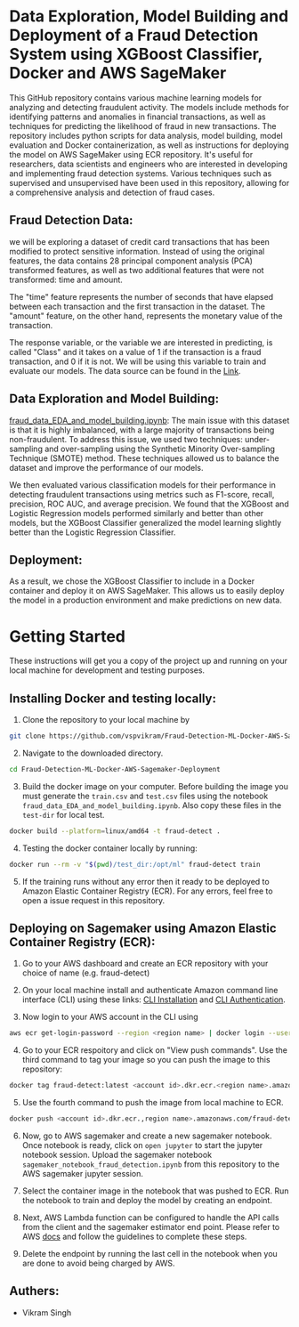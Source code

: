 # Data Exploration, Model Building and Deployment of a Fraud Detection System using XGBoost Classifier, Docker and AWS SageMaker

This GitHub repository contains various machine learning models for analyzing and detecting fraudulent activity. The models include methods for identifying patterns and anomalies in financial transactions, as well as techniques for predicting the likelihood of fraud in new transactions. The repository includes python scripts for data analysis, model building, model evaluation and Docker containerization, as well as instructions for deploying the model on AWS SageMaker using ECR repository. It's useful for researchers, data scientists and engineers who are interested in developing and implementing fraud detection systems. Various techniques such as supervised and unsupervised have been used in this repository, allowing for a comprehensive analysis and detection of fraud cases.

## Fraud Detection Data:
we will be exploring a dataset of credit card transactions that has been modified to protect sensitive information. Instead of using the original features, the data contains 28 principal component analysis (PCA) transformed features, as well as two additional features that were not transformed: time and amount.

The "time" feature represents the number of seconds that have elapsed between each transaction and the first transaction in the dataset. The "amount" feature, on the other hand, represents the monetary value of the transaction.

The response variable, or the variable we are interested in predicting, is called "Class" and it takes on a value of 1 if the transaction is a fraud transaction, and 0 if it is not. We will be using this variable to train and evaluate our models. The data source can be found in the [Link](https://www.kaggle.com/datasets/mlg-ulb/creditcardfraud).

## Data Exploration and Model Building:

[fraud_data_EDA_and_model_building.ipynb](https://github.com/vspvikram/Fraud-Detection-ML-Docker-AWS-Sagemaker-Deployment/blob/main/fraud_data_EDA_and_model_building.ipynb): The main issue with this dataset is that it is highly imbalanced, with a large majority of transactions being non-fraudulent. To address this issue, we used two techniques: under-sampling and over-sampling using the Synthetic Minority Over-sampling Technique (SMOTE) method. These techniques allowed us to balance the dataset and improve the performance of our models.

We then evaluated various classification models for their performance in detecting fraudulent transactions using metrics such as F1-score, recall, precision, ROC AUC, and average precision. We found that the XGBoost and Logistic Regression models performed similarly and better than other models, but the XGBoost Classifier generalized the model learning slightly better than the Logistic Regression Classifier.

## Deployment:

As a result, we chose the XGBoost Classifier to include in a Docker container and deploy it on AWS SageMaker. This allows us to easily deploy the model in a production environment and make predictions on new data.


# Getting Started
These instructions will get you a copy of the project up and running on your local machine for development and testing purposes.


## Installing Docker and testing locally:
1. Clone the repository to your local machine by

```bash
git clone https://github.com/vspvikram/Fraud-Detection-ML-Docker-AWS-Sagemaker-Deployment.git
```

2. Navigate to the downloaded directory.

```bash
cd Fraud-Detection-ML-Docker-AWS-Sagemaker-Deployment
```

3. Build the docker image on your computer. Before building the image you must generate the ```train.csv``` and ```test.csv``` files using the notebook ```fraud_data_EDA_and_model_building.ipynb```. Also copy these files in the ```test-dir``` for local test.

```bash
docker build --platform=linux/amd64 -t fraud-detect .
```

4. Testing the docker container locally by running:
```bash
docker run --rm -v "$(pwd)/test_dir:/opt/ml" fraud-detect train
```

5. If the training runs without any error then it ready to be deployed to Amazon Elastic Container Registry (ECR). For any errors, feel free to open a issue request in this repository.


## Deploying on Sagemaker using Amazon Elastic Container Registry (ECR):

1. Go to your AWS dashboard and create an ECR repository with your choice of name (e.g. fraud-detect)

2. On your local machine install and authenticate Amazon command line interface (CLI) using these links: [CLI Installation](https://github.com/tchapi/markdown-cheatsheet/blob/master/README.md) and [CLI Authentication](https://docs.aws.amazon.com/AmazonECR/latest/userguide/Registries.html#registry_auth).

3. Now login to your AWS account in the CLI using
```bash
aws ecr get-login-password --region <region name> | docker login --username AWS --password-stdin <account-id>.dkr.ecr.<region name>.amazonaws.com
```

4. Go to your ECR respoitory and click on "View push commands". Use the third command to tag your image so you can push the image to this repository:
```bash
docker tag fraud-detect:latest <account id>.dkr.ecr.<region name>.amazonaws.com/fraud-detect:latest
```

5. Use the fourth command to push the image from local machine to ECR.
```bash
docker push <account id>.dkr.ecr.,region name>.amazonaws.com/fraud-detect:latest
```

6. Now, go to AWS sagemaker and create a new sagemaker notebook. Once notebook is ready, click on ```open jupyter``` to start the jupyter notebook session. Upload the sagemaker notebook ```sagemaker_notebook_fraud_detection.ipynb``` from this repository to the AWS sagemaker jupyter session.

7. Select the container image in the notebook that was pushed to ECR. Run the notebook to train and deploy the model by creating an endpoint.

8. Next, AWS Lambda function can be configured to handle the API calls from the client and the sagemaker estimator end point. Please refer to AWS [docs](https://aws.amazon.com/premiumsupport/knowledge-center/lambda-sagemaker-create-notebook/) and follow the guidelines to complete these steps.

8. Delete the endpoint by running the last cell in the notebook when you are done to avoid being charged by AWS. 

## Authers:
* Vikram Singh
